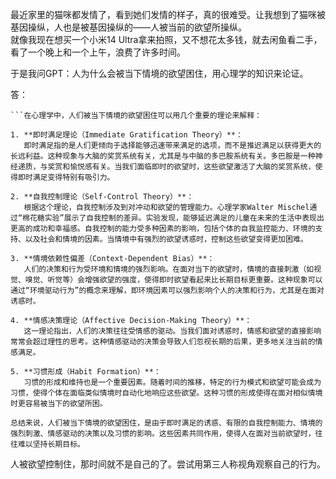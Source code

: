 最近家里的猫咪都发情了，看到她们发情的样子，真的很难受。让我想到了猫咪被基因操纵，人也是被基因操纵的——人被当前的欲望所操纵。  
就像我现在想买一个小米14 Ultra拿来拍照，又不想花太多钱，就去闲鱼看二手，看了一个晚上和一个上午，浪费了许多时间。

于是我问GPT：人为什么会被当下情境的欲望困住，用心理学的知识来论证。  

答：

```
```在心理学中，人们被当下情境的欲望困住可以用几个重要的理论来解释：

1. **即时满足理论（Immediate Gratification Theory）**：
   即时满足指的是人们更倾向于选择能够迅速带来满足的选项，而不是推迟满足以获得更大的长远利益。这种现象与大脑的奖赏系统有关，尤其是与中脑的多巴胺系统有关。多巴胺是一种神经递质，与奖赏和愉悦感有关。当我们面临即时的欲望时，这些欲望激活了大脑的奖赏系统，使得即时满足变得特别有吸引力。

2. **自我控制理论（Self-Control Theory）**：
   根据这个理论，自我控制涉及到对冲动和欲望的管理能力。心理学家Walter Mischel通过“棉花糖实验”展示了自我控制的差异。实验发现，能够延迟满足的儿童在未来的生活中表现出更高的成功和幸福感。自我控制的能力受多种因素的影响，包括个体的自我监控能力、环境的支持、以及社会和情境的因素。当情境中有强烈的欲望诱惑时，控制这些欲望变得更加困难。

3. **情境依赖性偏差（Context-Dependent Bias）**：
   人们的决策和行为受环境和情境的强烈影响。在面对当下的欲望时，情境的直接刺激（如视觉、嗅觉、听觉等）会增强欲望的强度，使得即时欲望看起来比长期目标更重要。这种现象可以通过“环境驱动行为”的概念来理解，即环境因素可以强烈影响个人的决策和行为，尤其是在面对诱惑时。

4. **情感决策理论（Affective Decision-Making Theory）**：
   这一理论指出，人们的决策往往受情感的驱动。当我们面对诱惑时，情感和欲望的直接影响常常会超过理性的思考。这种情感驱动的决策会导致人们忽视长期的后果，更多地关注当前的情感满足。

5. **习惯形成（Habit Formation）**：
   习惯的形成和维持也是一个重要因素。随着时间的推移，特定的行为模式和欲望可能会成为习惯，使得个体在面临类似情境时自动化地响应这些欲望。这种习惯的形成使得在面对相似情境时更容易被当下的欲望所困。

总结来说，人们被当下情境的欲望困住，是由于即时满足的诱惑、有限的自我控制能力、情境的强烈刺激、情感驱动的决策以及习惯的影响。这些因素共同作用，使得人在面对当前欲望时，往往难以坚持长期目标。
```

人被欲望控制住，那时间就不是自己的了。尝试用第三人称视角观察自己的行为。


